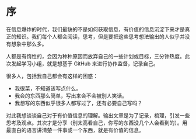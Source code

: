 # 序

在信息爆炸的时代，我们最缺的不是如何获取信息，有价值的信息沉淀下来才是真正的知识。我们每个人都会阅读，思考，但是要把这些思考想法输出的人似乎并没有想象中那么多。

人都是有惰性的，会因为种种原因而放弃自己的一些计划或目标，三分钟热度。此次发起学习小组，就是想基于 GitHub 来进行协作监督，记录自己。

很多人，包括我自己都会有这样的困惑：

- 我很菜，不知道该写点什么。
- 我会的东西那么简单，写出来会不会被别人笑话。
- 我想写的东西似乎很多人都写过了，还有必要自己写吗？

对此我想谈谈自己对于有价值信息的理解。输出文章是为了记录，梳理，引发一些思考及观点。其次才是分享（别太高看自己，你写的东西没几个人会看到的）。用最直白的语言讲清楚一件事或一个东西，就是有价值的信息。
